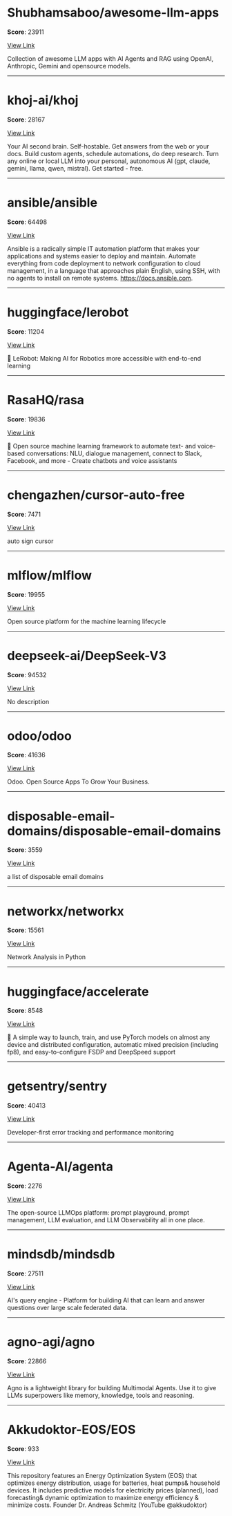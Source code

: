 
# Shubhamsaboo/awesome-llm-apps

**Score**: 23911

[View Link](https://github.com/Shubhamsaboo/awesome-llm-apps)

Collection of awesome LLM apps with AI Agents and RAG using OpenAI, Anthropic, Gemini and opensource models.

---

# khoj-ai/khoj

**Score**: 28167

[View Link](https://github.com/khoj-ai/khoj)

Your AI second brain. Self-hostable. Get answers from the web or your docs. Build custom agents, schedule automations, do deep research. Turn any online or local LLM into your personal, autonomous AI (gpt, claude, gemini, llama, qwen, mistral). Get started - free.

---

# ansible/ansible

**Score**: 64498

[View Link](https://github.com/ansible/ansible)

Ansible is a radically simple IT automation platform that makes your applications and systems easier to deploy and maintain. Automate everything from code deployment to network configuration to cloud management, in a language that approaches plain English, using SSH, with no agents to install on remote systems. https://docs.ansible.com.

---

# huggingface/lerobot

**Score**: 11204

[View Link](https://github.com/huggingface/lerobot)

🤗 LeRobot: Making AI for Robotics more accessible with end-to-end learning

---

# RasaHQ/rasa

**Score**: 19836

[View Link](https://github.com/RasaHQ/rasa)

💬 Open source machine learning framework to automate text- and voice-based conversations: NLU, dialogue management, connect to Slack, Facebook, and more - Create chatbots and voice assistants

---

# chengazhen/cursor-auto-free

**Score**: 7471

[View Link](https://github.com/chengazhen/cursor-auto-free)

auto sign cursor

---

# mlflow/mlflow

**Score**: 19955

[View Link](https://github.com/mlflow/mlflow)

Open source platform for the machine learning lifecycle

---

# deepseek-ai/DeepSeek-V3

**Score**: 94532

[View Link](https://github.com/deepseek-ai/DeepSeek-V3)

No description

---

# odoo/odoo

**Score**: 41636

[View Link](https://github.com/odoo/odoo)

Odoo. Open Source Apps To Grow Your Business.

---

# disposable-email-domains/disposable-email-domains

**Score**: 3559

[View Link](https://github.com/disposable-email-domains/disposable-email-domains)

a list of disposable email domains

---

# networkx/networkx

**Score**: 15561

[View Link](https://github.com/networkx/networkx)

Network Analysis in Python

---

# huggingface/accelerate

**Score**: 8548

[View Link](https://github.com/huggingface/accelerate)

🚀 A simple way to launch, train, and use PyTorch models on almost any device and distributed configuration, automatic mixed precision (including fp8), and easy-to-configure FSDP and DeepSpeed support

---

# getsentry/sentry

**Score**: 40413

[View Link](https://github.com/getsentry/sentry)

Developer-first error tracking and performance monitoring

---

# Agenta-AI/agenta

**Score**: 2276

[View Link](https://github.com/Agenta-AI/agenta)

The open-source LLMOps platform: prompt playground, prompt management, LLM evaluation, and LLM Observability all in one place.

---

# mindsdb/mindsdb

**Score**: 27511

[View Link](https://github.com/mindsdb/mindsdb)

AI's query engine - Platform for building AI that can learn and answer questions over large scale federated data.

---

# agno-agi/agno

**Score**: 22866

[View Link](https://github.com/agno-agi/agno)

Agno is a lightweight library for building Multimodal Agents. Use it to give LLMs superpowers like memory, knowledge, tools and reasoning.

---

# Akkudoktor-EOS/EOS

**Score**: 933

[View Link](https://github.com/Akkudoktor-EOS/EOS)

This repository features an Energy Optimization System (EOS) that optimizes energy distribution, usage for batteries, heat pumps& household devices. It includes predictive models for electricity prices (planned), load forecasting& dynamic optimization to maximize energy efficiency & minimize costs. Founder Dr. Andreas Schmitz (YouTube @akkudoktor)
